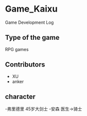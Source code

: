 # Game_Kaixu
Game Development Log
## Type of the game
RPG games

## Contributors
- XU 
- anker
## character
-弗里德里 45岁大剑士
-安森 医生->骑士

